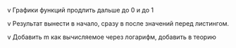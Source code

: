 v Графики функций продлить дальше до 0 и до 1

v Результат вынести в начало, сразу в после значений перед листингом.

v Добавить m как вычисляемое через логарифм, добавить в теорию


